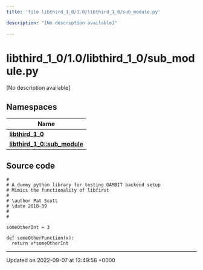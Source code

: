 ```yaml
---
title: 'file libthird_1_0/1.0/libthird_1_0/sub_module.py'

description: "[No description available]"

---
```


# libthird_1_0/1.0/libthird_1_0/sub_module.py



[No description available]

## Namespaces

| Name           |
| -------------- |
| **[libthird_1_0](/documentation/code/namespaces/namespacelibthird__1__0/)**  |
| **[libthird_1_0::sub_module](/documentation/code/namespaces/namespacelibthird__1__0_1_1sub__module/)**  |




## Source code

```
#
# A dummy python library for testing GAMBIT backend setup
# Mimics the functionality of libfirst
#
# \author Pat Scott
# \date 2018-09
#
#

someOtherInt = 3

def someOtherFunction(x):
  return x*someOtherInt
```


-------------------------------

Updated on 2022-09-07 at 13:49:56 +0000
